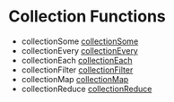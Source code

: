 # Collection Functions

- collectionSome [collectionSome](functions/collectionSome.md)
- collectionEvery [collectionEvery](functions/collectionEvery.md)
- collectionEach [collectionEach](functions/collectionEach.md)
- collectionFilter [collectionFilter](functions/collectionFilter.md)
- collectionMap [collectionMap](functions/collectionMap.md)
- collectionReduce [collectionReduce](functions/collectionReduce.md)
